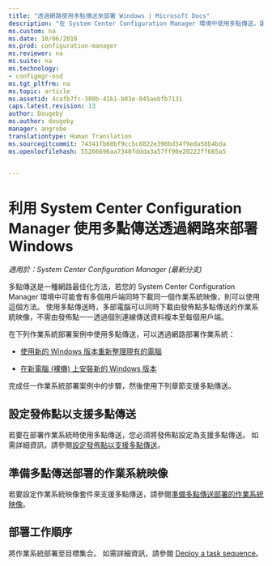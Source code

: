 ```yaml
---
title: "透過網路使用多點傳送來部署 Windows | Microsoft Docs"
description: "在 System Center Configuration Manager 環境中使用多點傳送，讓多部電腦可以同時下載作業系統映像。"
ms.custom: na
ms.date: 10/06/2016
ms.prod: configuration-manager
ms.reviewer: na
ms.suite: na
ms.technology:
- configmgr-osd
ms.tgt_pltfrm: na
ms.topic: article
ms.assetid: 4cafb7fc-380b-41b1-b83e-045aebfb7131
caps.latest.revision: 13
author: Dougeby
ms.author: dougeby
manager: angrobe
translationtype: Human Translation
ms.sourcegitcommit: 74341fb60bf9ccbc8822e390bd34f9eda58b4bda
ms.openlocfilehash: 55266696aa7340fddda3a57ff90e20222ff665a5


---
```

# <a name="use-multicast-to-deploy-windows-over-the-network-with-system-center-configuration-manager"></a>利用 System Center Configuration Manager 使用多點傳送透過網路來部署 Windows

*適用於：System Center Configuration Manager (最新分支)*

多點傳送是一種網路最佳化方法，若您的 System Center Configuration Manager 環境中可能會有多個用戶端同時下載同一個作業系統映像，則可以使用這個方法。 使用多點傳送時，多部電腦可以同時下載由發佈點多點傳送的作業系統映像，不需由發佈點一一透過個別連線傳送資料複本至每個用戶端。  

 在下列作業系統部署案例中使用多點傳送，可以透過網路部署作業系統：  

-   [使用新的 Windows 版本重新整理現有的電腦](refresh-an-existing-computer-with-a-new-version-of-windows.md)  

-   [在新電腦 (裸機) 上安裝新的 Windows 版本](install-new-windows-version-new-computer-bare-metal.md)  

 完成任一作業系統部署案例中的步驟，然後使用下列章節支援多點傳送。  

##  <a name="a-namebkmkconfigurea-configure-a-distribution-point-to-support-multicast"></a><a name="BKMK_Configure"></a> 設定發佈點以支援多點傳送  
 若要在部署作業系統時使用多點傳送，您必須將發佈點設定為支援多點傳送。 如需詳細資訊，請參閱[設定發佈點以支援多點傳送](../get-started/prepare-site-system-roles-for-operating-system-deployments.md#BKMK_DPMulticast)。  

## <a name="prepare-an-operating-system-image-for-multicast-deployments"></a>準備多點傳送部署的作業系統映像  
 若要設定作業系統映像套件來支援多點傳送，請參閱[準備多點傳送部署的作業系統映像](../get-started/manage-operating-system-images.md#BKMK_OSImageMulticast)。  

##  <a name="a-namebkmkdeploya-deploy-the-task-sequence"></a><a name="BKMK_Deploy"></a> 部署工作順序  
 將作業系統部署至目標集合。 如需詳細資訊，請參閱 [Deploy a task sequence](manage-task-sequences-to-automate-tasks.md#BKMK_DeployTS)。  



<!--HONumber=Dec16_HO3-->


